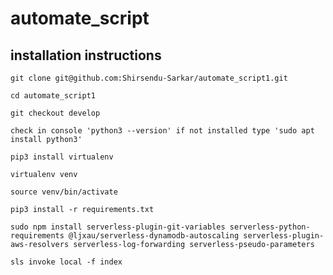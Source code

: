 # automate_script

## installation instructions

```
git clone git@github.com:Shirsendu-Sarkar/automate_script1.git
```
```
cd automate_script1
```
```
git checkout develop
```
```
check in console 'python3 --version' if not installed type 'sudo apt install python3'
```
```
pip3 install virtualenv
```
```
virtualenv venv
```
```
source venv/bin/activate
```
```
pip3 install -r requirements.txt
```
```
sudo npm install serverless-plugin-git-variables serverless-python-requirements @ljxau/serverless-dynamodb-autoscaling serverless-plugin-aws-resolvers serverless-log-forwarding serverless-pseudo-parameters
```
```
sls invoke local -f index
```
